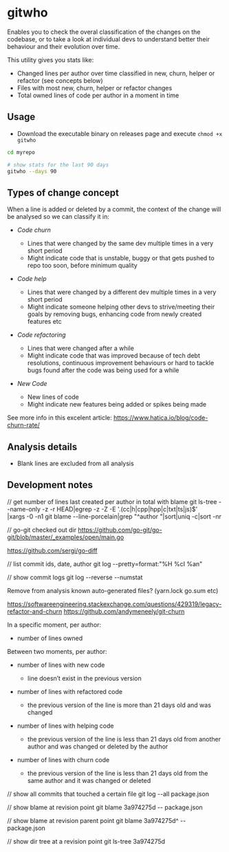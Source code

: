 # gitwho

Enables you to check the overal classification of the changes on the codebase, or to take a look at individual devs to understand better their behaviour and their evolution over time.

This utility gives you stats like:
  - Changed lines per author over time classified in new, churn, helper or refactor (see concepts below)
  - Files with most new, churn, helper or refactor changes
  - Total owned lines of code per author in a moment in time

## Usage

* Download the executable binary on releases page and execute `chmod +x gitwho`

```sh
cd myrepo

# show stats for the last 90 days
gitwho --days 90

```

## Types of change concept

When a line is added or deleted by a commit, the context of the change will be analysed so we can classify it in:

- *Code churn*
  - Lines that were changed by the same dev multiple times in a very short period
  - Might indicate code that is unstable, buggy or that gets pushed to repo too soon, before minimum quality

- *Code help*
  - Lines that were changed by a different dev multiple times in a very short period
  - Might indicate someone helping other devs to strive/meeting their goals by removing bugs, enhancing code from newly created features etc

- *Code refactoring*
  - Lines that were changed after a while
  - Might indicate code that was improved because of tech debt resolutions, continuous improvement behaviours or hard to tackle bugs found after the code was being used for a while

- *New Code*
  - New lines of code
  - Might indicate new features being added or spikes being made

See more info in this excelent article: https://www.hatica.io/blog/code-churn-rate/

## Analysis details

- Blank lines are excluded from all analysis

## Development notes

// get number of lines last created per author in total with blame
git ls-tree --name-only -z -r HEAD|egrep -z -Z -E '\.(cc|h|cpp|hpp|c|txt|ts|js)$' \
  |xargs -0 -n1 git blame --line-porcelain|grep "^author "|sort|uniq -c|sort -nr


// go-git checked out dir
https://github.com/go-git/go-git/blob/master/_examples/open/main.go

https://github.com/sergi/go-diff

// list commit ids, date, author
git log --pretty=format:"%H %cI %an"

// show commit logs
git log --reverse --numstat



Remove from analysis known auto-generated files? (yarn.lock go.sum etc)


https://softwareengineering.stackexchange.com/questions/429319/legacy-refactor-and-churn
https://github.com/andymeneely/git-churn



In a specific moment, per author:
  - number of lines owned

Between two moments, per author:

  - number of lines with new code
     - line doesn’t exist in the previous version

  - number of lines with refactored code
     - the previous version of the line is more than 21 days old and was changed

  - number of lines with helping code
     - the previous version of the line is less than 21 days old from another author and was changed or deleted by the author

  - number of lines with churn code
     - the previous version of the line is less than 21 days old from the same author and it was changed or deleted


// show all commits that touched a certain file
git log --all package.json

// show blame at revision point
git blame 3a974275d -- package.json

// show blame at revision parent point
git blame 3a974275d^ -- package.json

// show dir tree at a revision point
git ls-tree 3a974275d

